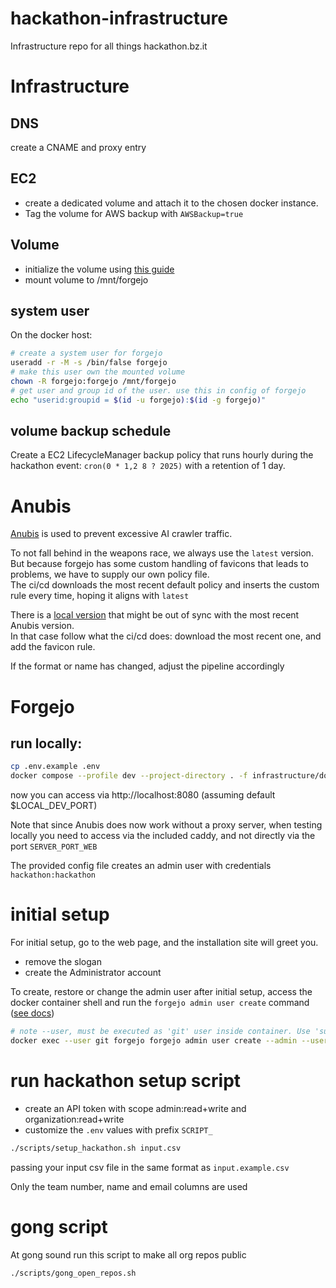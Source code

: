 <!--
SPDX-FileCopyrightText: 2025 NOI Techpark <digital@noi.bz.it>

SPDX-License-Identifier: CC0-1.0
-->

# hackathon-infrastructure
Infrastructure repo for all things hackathon.bz.it

# Infrastructure
## DNS
create a CNAME and proxy entry
## EC2
- create a dedicated volume and attach it to the chosen docker instance.  
- Tag the volume for AWS backup with `AWSBackup=true`
## Volume
- initialize the volume using [this guide](https://docs.aws.amazon.com/ebs/latest/userguide/ebs-using-volumes.html)  
- mount volume to /mnt/forgejo
## system user
On the docker host:
```bash
# create a system user for forgejo
useradd -r -M -s /bin/false forgejo
# make this user own the mounted volume
chown -R forgejo:forgejo /mnt/forgejo
# get user and group id of the user. use this in config of forgejo
echo "userid:groupid = $(id -u forgejo):$(id -g forgejo)"
```
## volume backup schedule
Create a EC2 LifecycleManager backup policy that runs hourly during the hackathon event:
`cron(0 * 1,2 8 ? 2025)`
with a retention of 1 day.

# Anubis
[Anubis](https://github.com/TecharoHQ/anubis) is used to prevent excessive AI crawler traffic.

To not fall behind in the weapons race, we always use the `latest` version.  
But because forgejo has some custom handling of favicons that leads to problems, we have to supply our own policy file.  
The ci/cd downloads the most recent default policy and inserts the custom rule every time, hoping it aligns with `latest`

There is a [local version](./infrastructure/local/botPolicies.yaml) that might be out of sync with the most recent Anubis version.  
In that case follow what the ci/cd does: download the most recent one, and add the favicon rule.  

If the format or name has changed, adjust the pipeline accordingly
# Forgejo
## run locally:
```bash
cp .env.example .env
docker compose --profile dev --project-directory . -f infrastructure/docker-compose.run.yml up
```
now you can access via http://localhost:8080 (assuming default $LOCAL_DEV_PORT)

Note that since Anubis does now work without a proxy server, when testing locally you need to access via the included caddy, and not directly via the port `SERVER_PORT_WEB`

The provided config file creates an admin user with credentials `hackathon:hackathon`

# initial setup
For initial setup, go to the web page, and the installation site will greet you.  
- remove the slogan
- create the Administrator account

To create, restore or change the admin user after initial setup, access the docker container shell and run the `forgejo admin user create` command ([see docs](https://forgejo.org/docs/latest/admin/command-line/))

```bash
# note --user, must be executed as 'git' user inside container. Use 'su git' in interactive mode to access the forgejo cli
docker exec --user git forgejo forgejo admin user create --admin --username hackathon --email forgejo@hackathon.bz.it --password '******'
```

# run hackathon setup script
- create an API token with scope admin:read+write and organization:read+write
- customize the `.env` values with prefix `SCRIPT_`

```bash
./scripts/setup_hackathon.sh input.csv
```
passing your input csv file in the same format as `input.example.csv`

Only the team number, name and email columns are used

# gong script
At gong sound run this script to make all org repos public
```bash
./scripts/gong_open_repos.sh
```